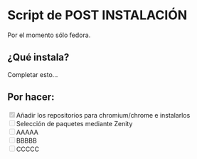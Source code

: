 Script de POST INSTALACIÓN
==========================

Por el momento sólo fedora.

¿Qué instala?
-------------

Completar esto...

Por hacer:
----------

<INPUT type="checkbox" name="to-do" value="01" checked disabled>Añadir los repositorios para chromium/chrome e instalarlos<BR>
<INPUT type="checkbox" name="to-do" value="02" disabled>Selección de paquetes mediante Zenity<BR>
<INPUT type="checkbox" name="to-do" value="03" disabled>AAAAA<BR>
<INPUT type="checkbox" name="to-do" value="04" disabled>BBBBB<BR>
<INPUT type="checkbox" name="to-do" value="05" disabled>CCCCC

